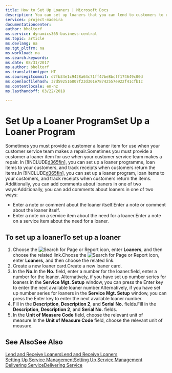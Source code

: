 ```yaml
---
title: How to Set Up Loaners | Microsoft Docs
description: You can set up loaners that you can lend to customers to replace service items while they are in service.
services: project-madeira
documentationcenter: 
author: bholtorf
ms.service: dynamics365-business-central
ms.topic: article
ms.devlang: na
ms.tgt_pltfrm: na
ms.workload: na
ms.search.keywords: 
ms.date: 08/31/2017
ms.author: bholtorf
ms.translationtype: HT
ms.sourcegitcommit: d7fb34e1c9428a64c71ff47be8bcff174649c00d
ms.openlocfilehash: 37d592516807f23d301e78742557e922f41cfb1c
ms.contentlocale: en-nz
ms.lasthandoff: 03/22/2018

---
```

# <a name="set-up-a-loaner-program"></a><span data-ttu-id="52b3d-103">Set Up a Loaner Program</span><span class="sxs-lookup"><span data-stu-id="52b3d-103">Set Up a Loaner Program</span></span>
<span data-ttu-id="52b3d-104">Sometimes you must provide a customer a loaner item for use when your customer service team makes a repair.</span><span class="sxs-lookup"><span data-stu-id="52b3d-104">Sometimes you must provide a customer a loaner item for use when your customer service team makes a repair.</span></span> <span data-ttu-id="52b3d-105">In [!INCLUDE[d365fin](includes/d365fin_md.md)], you can set up a loaner programme, loan items to your customers, and track receipts when customers return the items.</span><span class="sxs-lookup"><span data-stu-id="52b3d-105">In [!INCLUDE[d365fin](includes/d365fin_md.md)], you can set up a loaner program, loan items to your customers, and track receipts when customers return the items.</span></span> <span data-ttu-id="52b3d-106">Additionally, you can add comments about loaners in one of two ways:</span><span class="sxs-lookup"><span data-stu-id="52b3d-106">Additionally, you can add comments about loaners in one of two ways:</span></span>  
  
* <span data-ttu-id="52b3d-107">Enter a note or comment about the loaner itself.</span><span class="sxs-lookup"><span data-stu-id="52b3d-107">Enter a note or comment about the loaner itself.</span></span>  
* <span data-ttu-id="52b3d-108">Enter a note on a service item about the need for a loaner.</span><span class="sxs-lookup"><span data-stu-id="52b3d-108">Enter a note on a service item about the need for a loaner.</span></span>  

## <a name="to-set-up-a-loaner"></a><span data-ttu-id="52b3d-109">To set up a loaner</span><span class="sxs-lookup"><span data-stu-id="52b3d-109">To set up a loaner</span></span>  
1. <span data-ttu-id="52b3d-110">Choose the ![Search for Page or Report](media/ui-search/search_small.png "Search for Page or Report icon") icon, enter **Loaners**, and then choose the related link.</span><span class="sxs-lookup"><span data-stu-id="52b3d-110">Choose the ![Search for Page or Report](media/ui-search/search_small.png "Search for Page or Report icon") icon, enter **Loaners**, and then choose the related link.</span></span>  
2. <span data-ttu-id="52b3d-111">Create a new loaner card.</span><span class="sxs-lookup"><span data-stu-id="52b3d-111">Create a new loaner card.</span></span> 
3. <span data-ttu-id="52b3d-112">In the **No.**</span><span class="sxs-lookup"><span data-stu-id="52b3d-112">In the **No.**</span></span> <span data-ttu-id="52b3d-113">field, enter a number for the loaner.</span><span class="sxs-lookup"><span data-stu-id="52b3d-113">field, enter a number for the loaner.</span></span> <span data-ttu-id="52b3d-114">Alternatively, if you have set up number series for loaners in the **Service Mgt. Setup** window, you can press the Enter key to enter the next available loaner number.</span><span class="sxs-lookup"><span data-stu-id="52b3d-114">Alternatively, if you have set up number series for loaners in the **Service Mgt. Setup** window, you can press the Enter key to enter the next available loaner number.</span></span>  
4. <span data-ttu-id="52b3d-115">Fill in the **Description**, **Description 2**, and **Serial No.** fields.</span><span class="sxs-lookup"><span data-stu-id="52b3d-115">Fill in the **Description**, **Description 2**, and **Serial No.** fields.</span></span>  
5. <span data-ttu-id="52b3d-116">In the **Unit of Measure Code** field, choose the relevant unit of measure.</span><span class="sxs-lookup"><span data-stu-id="52b3d-116">In the **Unit of Measure Code** field, choose the relevant unit of measure.</span></span>  
  
## <a name="see-also"></a><span data-ttu-id="52b3d-117">See Also</span><span class="sxs-lookup"><span data-stu-id="52b3d-117">See Also</span></span>
[<span data-ttu-id="52b3d-118">Lend and Receive Loaners</span><span class="sxs-lookup"><span data-stu-id="52b3d-118">Lend and Receive Loaners</span></span>](service-how-to-lend-receive-loaners.md)  
[<span data-ttu-id="52b3d-119">Setting Up Service Management</span><span class="sxs-lookup"><span data-stu-id="52b3d-119">Setting Up Service Management</span></span>](service-setup-service.md)  
[<span data-ttu-id="52b3d-120">Delivering Service</span><span class="sxs-lookup"><span data-stu-id="52b3d-120">Delivering Service</span></span>](service-deliver-service.md)  


